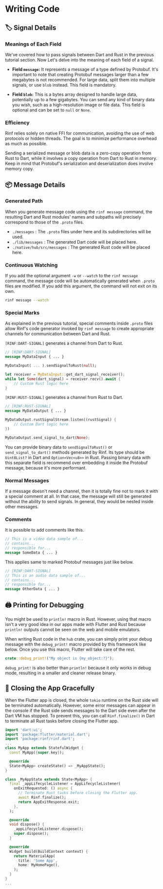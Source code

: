 # Writing Code

## 🏷️ Signal Details

### Meanings of Each Field

We've covered how to pass signals between Dart and Rust in the previous tutorial section. Now Let's delve into the meaning of each field of a signal.

- **Field `message`:** It represents a message of a type defined by Protobuf. It's important to note that creating Protobuf messages larger than a few megabytes is not recommended. For large data, split them into multiple signals, or use `blob` instead. This field is mandatory.

- **Field `blob`:** This is a bytes array designed to handle large data, potentially up to a few gigabytes. You can send any kind of binary data you wish, such as a high-resolution image or file data. This field is optional and can be set to `null` or `None`.

### Efficiency

Rinf relies solely on native FFI for communication, avoiding the use of web protocols or hidden threads. The goal is to minimize performance overhead as much as possible.

Sending a serialized message or blob data is a zero-copy operation from Rust to Dart, while it involves a copy operation from Dart to Rust in memory. Keep in mind that Protobuf's serialization and deserialization does involve memory copy.

## 📦 Message Details

### Generated Path

When you generate message code using the `rinf message` command, the resulting Dart and Rust modules' names and subpaths will precisely correspond to those of the `.proto` files.

- `./messages` : The `.proto` files under here and its subdirectories will be used.
- `./lib/messages` : The generated Dart code will be placed here.
- `./native/hub/src/messages` : The generated Rust code will be placed here.

### Continuous Watching

If you add the optional argument `-w` or `--watch` to the `rinf message` command, the message code will be automatically generated when `.proto` files are modified. If you add this argument, the command will not exit on its own.

```bash title="CLI"
rinf message --watch
```

### Special Marks

As explained in the previous tutorial, special comments inside `.proto` files allow Rinf's code generator invoked by `rinf message` to create appropriate channels for communication between Dart and Rust.

`[RINF:DART-SIGNAL]` generates a channel from Dart to Rust.

```proto title="Protobuf"
// [RINF:DART-SIGNAL]
message MyDataInput { ... }
```

```dart title="Dart"
MyDataInput( ... ).sendSignalToRust(null);
```

```rust title="Rust"
let receiver = MyDataInput::get_dart_signal_receiver();
while let Some(dart_signal) = receiver.recv().await {
    // Custom Rust logic here
}
```

`[RINF:RUST-SIGNAL]` generates a channel from Rust to Dart.

```proto title="Protobuf"
// [RINF:RUST-SIGNAL]
message MyDataOutput { ... }
```

```dart title="Dart"
MyDataOutput.rustSignalStream.listen((rustSignal) {
    // Custom Dart logic here
})
```

```rust title="Rust"
MyDataOutput.send_signal_to_dart(None);
```

You can provide binary data to `sendSignalToRust()` or `send_signal_to_dart()` methods generated by Rinf. Its type should be `Uint8List?` in Dart and `Option<Vec<u8>>` in Rust. Passing binary data with this separate field is recommend over embedding it inside the Protobuf message, because it's more performant.

### Normal Messages

If a message doesn't need a channel, then it is totally fine not to mark it with a special comment at all. In that case, the message will still be generated without the ability to send signals. In general, they would be nested inside other messages.

### Comments

It is possible to add comments like this.

```proto title="Protobuf"
// This is a video data sample of...
// contains...
// responsible for...
message SomeData { ... }
```

This applies same to marked Protobuf messages just like below.

```proto title="Protobuf"
// [RINF:DART-SIGNAL]
// This is an audio data sample of...
// contains...
// responsible for...
message OtherData { ... }
```

## 🖨️ Printing for Debugging

You might be used to `println!` macro in Rust. However, using that macro isn't a very good idea in our apps made with Flutter and Rust because `println!` outputs cannot be seen on the web and mobile emulators.

When writing Rust code in the `hub` crate, you can simply print your debug message with the `debug_print!` macro provided by this framework like below. Once you use this macro, Flutter will take care of the rest.

```rust title="Rust"
crate::debug_print!("My object is {my_object:?}");
```

`debug_print!` is also better than `println!` because it only works in debug mode, resulting in a smaller and cleaner release binary.

## 🌅 Closing the App Gracefully

When the Flutter app is closed, the whole `tokio` runtime on the Rust side will be terminated automatically. However, some error messages can appear in the console if the Rust side sends messages to the Dart side even after the Dart VM has stopped. To prevent this, you can call `Rinf.finalize()` in Dart to terminate all Rust tasks before closing the Flutter app.

```dart title="lib/main.dart"
import 'dart:ui';
import 'package:flutter/material.dart';
import 'package:rinf/rinf.dart';
...
class MyApp extends StatefulWidget {
  const MyApp({super.key});

  @override
  State<MyApp> createState() => _MyAppState();
}

class _MyAppState extends State<MyApp> {
  final _appLifecycleListener = AppLifecycleListener(
    onExitRequested: () async {
      // Terminate Rust tasks before closing the Flutter app.
      await Rinf.finalize();
      return AppExitResponse.exit;
    },
  );

  @override
  void dispose() {
    _appLifecycleListener.dispose();
    super.dispose();
  }

  @override
  Widget build(BuildContext context) {
    return MaterialApp(
      title: 'Some App',
      home: MyHomePage(),
    );
  }
}
...
```
